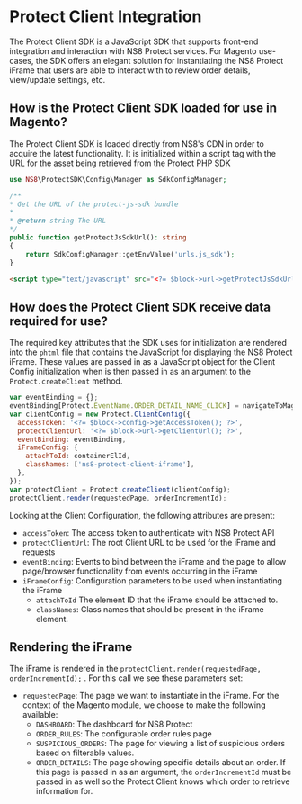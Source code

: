 # Protect Client Integration
The Protect Client SDK is a JavaScript SDK that supports front-end integration and interaction with NS8 Protect services. For Magento use-cases, the SDK offers an elegant solution for instantiating the NS8 Protect iFrame that users are able to interact with to review order details, view/update settings, etc.

## How is the Protect Client SDK loaded for use in Magento?
The Protect Client SDK is loaded directly from NS8's CDN in order to acquire the latest functionality. It is initialized within a script tag with the URL for the asset being retrieved from the Protect PHP SDK

```php
use NS8\ProtectSDK\Config\Manager as SdkConfigManager;

/**
* Get the URL of the protect-js-sdk bundle
*
* @return string The URL
*/
public function getProtectJsSdkUrl(): string
{
    return SdkConfigManager::getEnvValue('urls.js_sdk');
}

```

```html
<script type="text/javascript" src="<?= $block->url->getProtectJsSdkUrl() ?>"></script>
```

## How does the Protect Client SDK receive data required for use?
The required key attributes that the SDK uses for initialization are rendered into the `phtml` file that contains the JavaScript for displaying the NS8 Protect iFrame. These values are passed in as a JavaScript object for the Client Config initialization when is then passed in as an argument to the `Protect.createClient` method.

```javascript
var eventBinding = {};
eventBinding[Protect.EventName.ORDER_DETAIL_NAME_CLICK] = navigateToMagentoOrderDetails;
var clientConfig = new Protect.ClientConfig({
  accessToken: '<?= $block->config->getAccessToken(); ?>',
  protectClientUrl: '<?= $block->url->getClientUrl(); ?>',
  eventBinding: eventBinding,
  iFrameConfig: {
    attachToId: containerElId,
    classNames: ['ns8-protect-client-iframe'],
  },
});
var protectClient = Protect.createClient(clientConfig);
protectClient.render(requestedPage, orderIncrementId);
```

Looking at the Client Configuration, the following attributes are present:
* `accessToken`: The access token to authenticate with NS8 Protect API
* `protectClientUrl`: The root Client URL to be used for the iFrame and requests
* `eventBinding`: Events to bind between the iFrame and the page to allow page/browser functionality from events occurring in the iFrame
* `iFrameConfig`: Configuration parameters to be used when instantiating the iFrame
  * `attachToId` The element ID that the iFrame should be attached to.
  * `classNames`: Class names that should be present in the iFrame element.

## Rendering the iFrame
The iFrame is rendered in the `protectClient.render(requestedPage, orderIncrementId);` . For this call we see these parameters set:
* `requestedPage`: The page we want to instantiate in the iFrame. For the context of the Magento module, we choose to make the following available:
  * `DASHBOARD`: The dashboard for NS8 Protect
  * `ORDER_RULES`: The configurable order rules page
  * `SUSPICIOUS_ORDERS`: The page for viewing a list of suspicious orders based on filterable values.
  * `ORDER_DETAILS`: The page showing specific details about an order. If this page is passed in as an argument, the `orderIncrementId` must be passed in as well so the Protect Client knows which order to retrieve information for.

